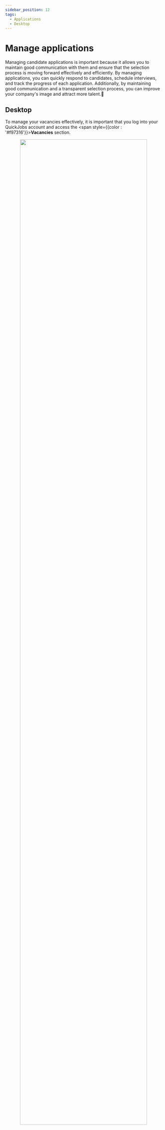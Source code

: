```yaml
---
sidebar_position: 12
tags:
  - Applications
  - Desktop
---
```


# Manage applications
Managing candidate applications is important because it allows you to maintain good communication with them and ensure that the selection process is moving forward effectively and efficiently. By managing applications, you can quickly respond to candidates, schedule interviews, and track the progress of each application. Additionally, by maintaining good communication and a transparent selection process, you can improve your company's image and attract more talent.🫡


## Desktop
To manage your vacancies effectively, it is important that you log into your QuickJobs account and access the <span style={{color : '#f97316'}}>**Vacancies**</span> section.

<p align="center">
  <img src="/img/manage-vacancy/go-to-vacancy-desktop-en.png" width="90%"/>
</p>

There you can see all the vacancies that you have created, which are grouped by company.

<p align="center">
  <img src="/img/manage-vacancy/vacancies-list-desktop-en.png" width="65%"/>
</p>

From here, you can go to "View applications" to see the candidates that have applied to this vacancy. You can do this by clicking on the three dots located in the upper right corner of each vacancy.

<p align="center">
  <img src="/img/manage-applications/go-to-applications-desktop-en.png" width="65%"/>
</p>

In this section, you can view the information of each person who has applied for your vacancy. You can view this information in different ways: All, Per Vacancy, In Progress, Accepted, and Archived.

<p align="center">
  <img src="/img/manage-applications/vacancy-applications-desktop-en.png" width="65%"/>
</p>

To select whether a candidate will be approved, archived, or reported, simply click on the three dots located at the top right of each vacancy.

<p align="center">
  <img src="/img/manage-applications/vacancy-applications-select-desktop-en.png" width="65%"/>
</p>

If you click on "Accept," the candidate will be instantly notified via email that they have been approved for the vacancy.

Once the candidate has accepted the email notification, you will receive a notification in your user account indicating that the candidate has agreed to proceed to the next stage.

<p align="center">
  <img src="/img/manage-applications/vacancy-notifications-desktop-en.png" width="65%"/>
</p>

If you access the messages section, you will be able to chat with that person, ask them questions about the vacancy or any other topic. The next step with the vacancy will depend on how you wish to proceed.

<p align="center">
  <img src="/img/manage-applications/vacancy-message-desktop-en.png" width="65%"/>
</p>

We hope this guide has been useful for you in the process of managing your vacancies. Remember that proper management of them will allow you to attract and select the best candidates for your company. 🙂


## Mobile

To manage your vacancies effectively, it is important that you log into your QuickJobs account and access the <span style={{color : '#f97316'}}>**Vacancies**</span> section.

<p align="center">
  <img src="/img/manage-vacancy/go-to-vacancy-mobile-en.png" width="300"/>
</p>

There you can see all the vacancies that you have created, which are grouped by company.

<p align="center">
  <img src="/img/manage-vacancy/vacancies-list-mobile-en.png" width="300"/>
</p>

From here, you can go to "View applications" to see the candidates that have applied to this vacancy. You can do this by clicking on the three dots located in the upper right corner of each vacancy.

<p align="center">
  <img src="/img/manage-applications/go-to-applications-mobile-en.png" width="300"/>
</p>

In this section, you can view the information of each person who has applied for your vacancy. You can view this information in different ways: All, Per Vacancy, In Progress, Accepted, and Archived.

<p align="center">
  <img src="/img/manage-applications/vacancy-applications-mobile-en.png" width="300"/>
</p>

To select whether a candidate will be approved, archived, or reported, simply click on the three dots located at the top right of each vacancy.

<p align="center">
  <img src="/img/manage-applications/vacancy-applications-select-mobile-en.png" width="300"/>
</p>

If you click on "Accept," the candidate will be instantly notified via email that they have been approved for the vacancy.

Once the candidate has accepted the email notification, you will receive a notification in your user account indicating that the candidate has agreed to proceed to the next stage.

<p align="center">
  <img src="/img/manage-applications/vacancy-notifications-mobile-en.png" width="300"/>
</p>

If you access the messages section, you will be able to chat with that person, ask them questions about the vacancy or any other topic. The next step with the vacancy will depend on how you wish to proceed.

<p align="center">
  <img src="/img/manage-applications/vacancy-message-mobile-en.png" width="300"/>
</p>

We hope this guide has been useful for you in the process of managing your vacancies. Remember that proper management of them will allow you to attract and select the best candidates for your company. 🙂